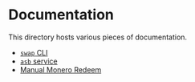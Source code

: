 # Documentation

This directory hosts various pieces of documentation.

- [`swap` CLI](./cli/README.md)
- [`asb` service](./asb/README.md)
- [Manual Monero Redeem](./monero_manual_redeem.md)
